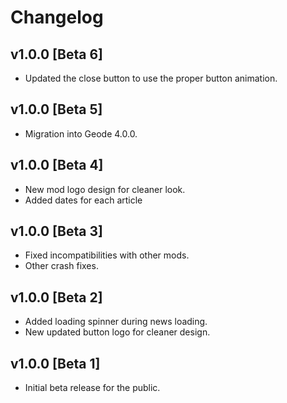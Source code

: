 # Changelog

## <cg>v1.0.0 [Beta 6]</c>
* Updated the close button to use the proper button animation.

## <cg>v1.0.0 [Beta 5]</c>
* Migration into Geode 4.0.0.

## <cg>v1.0.0 [Beta 4]</c>
* New mod logo design for cleaner look.
* Added dates for each article

## <cg>v1.0.0 [Beta 3]</c>
* Fixed incompatibilities with other mods.
* Other crash fixes.

## <cg>v1.0.0 [Beta 2]</c>
* Added loading spinner during news loading.
* New updated button logo for cleaner design.

## <cg>v1.0.0 [Beta 1]</c>
* Initial beta release for the public.
